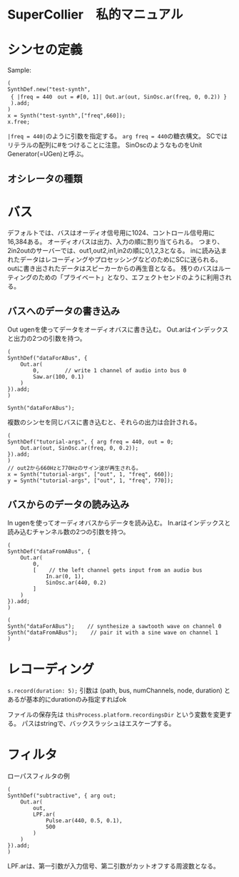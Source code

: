 # SuperCollier　私的マニュアル

# シンセの定義
Sample:
```
(
SynthDef.new("test-synth",
 { |freq = 440　out = #[0, 1]| Out.ar(out, SinOsc.ar(freq, 0, 0.2)) }
 ).add;
)
x = Synth("test-synth",["freq",660]);
x.free;
```
`|freq = 440|`のように引数を指定する。
`arg freq = 440`の糖衣構文。
SCではリテラルの配列に#をつけることに注意。
SinOscのようなものをUnit Generator(=UGen)と呼ぶ。

## オシレータの種類


# バス

デフォルトでは、バスはオーディオ信号用に1024、コントロール信号用に16,384ある。
オーディオバスは出力、入力の順に割り当てられる。
つまり、2in2outのサーバーでは、out1,out2,in1,in2の順に0,1,2,3となる。
inに読み込まれたデータはレコーディングやプロセッシングなどのためにSCに送られる。
outに書き出されたデータはスピーカーからの再生音となる。
残りのバスはルーティングのための「プライベート」となり、エフェクトセンドのように利用される。

## バスへのデータの書き込み
Out ugenを使ってデータをオーディオバスに書き込む。
Out.arはインデックスと出力の2つの引数を持つ。

```
(
SynthDef("dataForABus", {
    Out.ar(
        0,        // write 1 channel of audio into bus 0
        Saw.ar(100, 0.1)
    )
}).add;
)

Synth("dataForABus");
```

複数のシンセを同じバスに書き込むと、それらの出力は合計される。
```
(
SynthDef("tutorial-args", { arg freq = 440, out = 0;
    Out.ar(out, SinOsc.ar(freq, 0, 0.2));
}).add;
)
// out2から660Hzと770Hzのサイン波が再生される。
x = Synth("tutorial-args", ["out", 1, "freq", 660]);
y = Synth("tutorial-args", ["out", 1, "freq", 770]);
```

## バスからのデータの読み込み
In ugenを使ってオーディオバスからデータを読み込む。
In.arはインデックスと読み込むチャンネル数の2つの引数を持つ。
```
(
SynthDef("dataFromABus", {
    Out.ar(
        0,
        [    // the left channel gets input from an audio bus
            In.ar(0, 1),
            SinOsc.ar(440, 0.2)
        ]
    )
}).add;
)

(
Synth("dataForABus");    // synthesize a sawtooth wave on channel 0
Synth("dataFromABus");    // pair it with a sine wave on channel 1
)
```

# レコーディング

`s.record(duration: 5);`
引数は
(path, bus, numChannels, node, duration)
とあるが基本的にdurationのみ指定すればok

ファイルの保存先は
`thisProcess.platform.recordingsDir`
という変数を変更する。
パスはstringで、バックスラッシュはエスケープする。

# フィルタ

ローパスフィルタの例
```
(
SynthDef("subtractive", { arg out;
    Out.ar(
        out,
        LPF.ar(
            Pulse.ar(440, 0.5, 0.1), 
            500
        )
    )
}).add;
)
```
LPF.arは、第一引数が入力信号、第二引数がカットオフする周波数となる。

